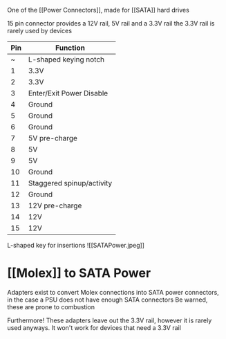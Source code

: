 One of the [[Power Connectors]], made for [[SATA]] hard drives

15 pin connector provides a 12V rail, 5V rail and a 3.3V rail
	the 3.3V rail is rarely used by devices

| Pin | Function                  |
| --- | ------------------------- |
| ~   | L-shaped keying notch     |
| 1   | 3.3V                      |
| 2   | 3.3V                      |
| 3   | Enter/Exit Power Disable  |
| 4   | Ground                    |
| 5   | Ground                    |
| 6   | Ground                    |
| 7   | 5V pre-charge             |
| 8   | 5V                        |
| 9   | 5V                        |
| 10  | Ground                    |
| 11  | Staggered spinup/activity |
| 12  | Ground                    |
| 13  | 12V pre-charge            |
| 14  | 12V                       |
| 15  | 12V                       |

L-shaped key for insertions
	![[SATAPower.jpeg]]

# [[Molex]] to SATA Power
Adapters exist to convert Molex connections into SATA power connectors, in the case a PSU does not have enough SATA connectors
Be warned, these are prone to combustion

Furthermore! These adapters leave out the 3.3V rail, however it is rarely used anyways.
	It won't work for devices that need a 3.3V rail